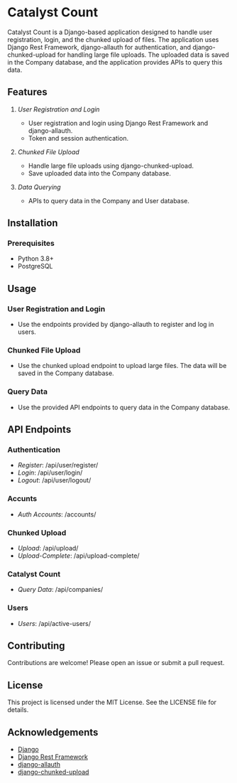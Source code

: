 # Catalyst Count

Catalyst Count is a Django-based application designed to handle user registration, login, and the chunked upload of files. The application uses Django Rest Framework, django-allauth for authentication, and django-chunked-upload for handling large file uploads. The uploaded data is saved in the Company database, and the application provides APIs to query this data.

## Features

1. *User Registration and Login*
   - User registration and login using Django Rest Framework and django-allauth.
   - Token and session authentication.

2. *Chunked File Upload*
   - Handle large file uploads using django-chunked-upload.
   - Save uploaded data into the Company database.

3. *Data Querying*
   - APIs to query data in the Company and User database.

## Installation

### Prerequisites

- Python 3.8+
- PostgreSQL


## Usage

### User Registration and Login
- Use the endpoints provided by django-allauth to register and log in users.

### Chunked File Upload
- Use the chunked upload endpoint to upload large files. The data will be saved in the Company database.

### Query Data
- Use the provided API endpoints to query data in the Company database.

## API Endpoints

### Authentication
- *Register*: /api/user/register/
- *Login*: /api/user/login/
- *Logout*: /api/user/logout/

### Accunts
- *Auth Accounts*: /accounts/

### Chunked Upload
- *Upload*: /api/upload/
- *Upload-Complete*: /api/upload-complete/

### Catalyst Count
- *Query Data*: /api/companies/

### Users
- *Users*: /api/active-users/

## Contributing
Contributions are welcome! Please open an issue or submit a pull request.

## License
This project is licensed under the MIT License. See the LICENSE file for details.

## Acknowledgements
- [Django](https://www.djangoproject.com/)
- [Django Rest Framework](https://www.django-rest-framework.org/)
- [django-allauth](https://django-allauth.readthedocs.io/en/latest/)
- [django-chunked-upload](https://github.com/juliomalegria/django-chunked-upload)